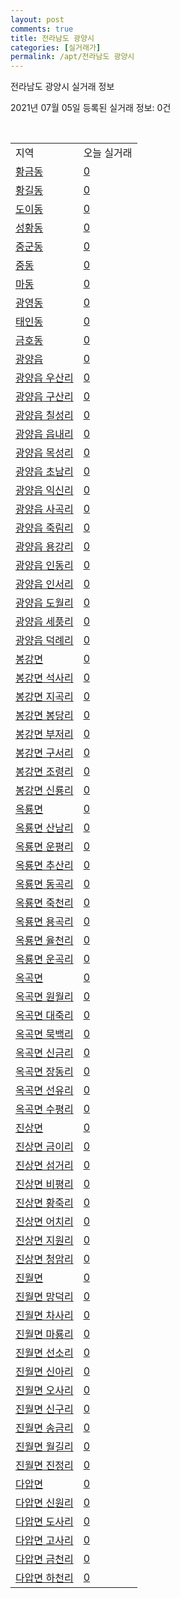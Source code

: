 ```yaml
---
layout: post
comments: true
title: 전라남도 광양시
categories: [실거래가]
permalink: /apt/전라남도 광양시
---
```


전라남도 광양시 실거래 정보

2021년 07월 05일 등록된 실거래 정보: 0건

<script type="text/javascript">
  google.charts.load('current', {'packages':['corechart']});
  google.charts.setOnLoadCallback(drawChart);

  function drawChart() {
    var data = google.visualization.arrayToDataTable([['거래일', '매매', '전월세', '전매'], ['20-07', 314, 142, 201], ['20-08', 276, 171, 92], ['20-09', 305, 115, 49], ['20-10', 286, 118, 30], ['20-11', 315, 94, 122], ['20-12', 351, 95, 80], ['21-01', 245, 93, 24], ['21-02', 229, 402, 37], ['21-03', 281, 129, 49], ['21-04', 316, 160, 39], ['21-05', 252, 202, 32], ['21-06', 176, 99, 18], ['21-07', 3, 2, 0]]);

    var options = {
      title: '최근 유형별 거래량 추이',
      legend: { position: 'bottom' }
    };

    var chart = new google.visualization.LineChart(document.getElementById('columnchart_material'));
    chart.draw(data, (options));
  }
</script>

<div id="columnchart_material" style="width: 95%; margin-left: -35px"></div>
<br>
<table class="sortable">
  <tr>
    <td>지역</td>
    <td>오늘 실거래</td>
  </tr>

  
  <tr class="item">
    <td><a href="전라남도 광양시 황금동">황금동</a></td>
    <td><a href="전라남도 광양시 황금동">0</a></td>
  </tr>
    

  <tr class="item">
    <td><a href="전라남도 광양시 황길동">황길동</a></td>
    <td><a href="전라남도 광양시 황길동">0</a></td>
  </tr>
    

  <tr class="item">
    <td><a href="전라남도 광양시 도이동">도이동</a></td>
    <td><a href="전라남도 광양시 도이동">0</a></td>
  </tr>
    

  <tr class="item">
    <td><a href="전라남도 광양시 성황동">성황동</a></td>
    <td><a href="전라남도 광양시 성황동">0</a></td>
  </tr>
    

  <tr class="item">
    <td><a href="전라남도 광양시 중군동">중군동</a></td>
    <td><a href="전라남도 광양시 중군동">0</a></td>
  </tr>
    

  <tr class="item">
    <td><a href="전라남도 광양시 중동">중동</a></td>
    <td><a href="전라남도 광양시 중동">0</a></td>
  </tr>
    

  <tr class="item">
    <td><a href="전라남도 광양시 마동">마동</a></td>
    <td><a href="전라남도 광양시 마동">0</a></td>
  </tr>
    

  <tr class="item">
    <td><a href="전라남도 광양시 광영동">광영동</a></td>
    <td><a href="전라남도 광양시 광영동">0</a></td>
  </tr>
    

  <tr class="item">
    <td><a href="전라남도 광양시 태인동">태인동</a></td>
    <td><a href="전라남도 광양시 태인동">0</a></td>
  </tr>
    

  <tr class="item">
    <td><a href="전라남도 광양시 금호동">금호동</a></td>
    <td><a href="전라남도 광양시 금호동">0</a></td>
  </tr>
    

  <tr class="item">
    <td><a href="전라남도 광양시 광양읍">광양읍</a></td>
    <td><a href="전라남도 광양시 광양읍">0</a></td>
  </tr>
    

  <tr class="item">
    <td><a href="전라남도 광양시 광양읍 우산리">광양읍 우산리</a></td>
    <td><a href="전라남도 광양시 광양읍 우산리">0</a></td>
  </tr>
    

  <tr class="item">
    <td><a href="전라남도 광양시 광양읍 구산리">광양읍 구산리</a></td>
    <td><a href="전라남도 광양시 광양읍 구산리">0</a></td>
  </tr>
    

  <tr class="item">
    <td><a href="전라남도 광양시 광양읍 칠성리">광양읍 칠성리</a></td>
    <td><a href="전라남도 광양시 광양읍 칠성리">0</a></td>
  </tr>
    

  <tr class="item">
    <td><a href="전라남도 광양시 광양읍 읍내리">광양읍 읍내리</a></td>
    <td><a href="전라남도 광양시 광양읍 읍내리">0</a></td>
  </tr>
    

  <tr class="item">
    <td><a href="전라남도 광양시 광양읍 목성리">광양읍 목성리</a></td>
    <td><a href="전라남도 광양시 광양읍 목성리">0</a></td>
  </tr>
    

  <tr class="item">
    <td><a href="전라남도 광양시 광양읍 초남리">광양읍 초남리</a></td>
    <td><a href="전라남도 광양시 광양읍 초남리">0</a></td>
  </tr>
    

  <tr class="item">
    <td><a href="전라남도 광양시 광양읍 익신리">광양읍 익신리</a></td>
    <td><a href="전라남도 광양시 광양읍 익신리">0</a></td>
  </tr>
    

  <tr class="item">
    <td><a href="전라남도 광양시 광양읍 사곡리">광양읍 사곡리</a></td>
    <td><a href="전라남도 광양시 광양읍 사곡리">0</a></td>
  </tr>
    

  <tr class="item">
    <td><a href="전라남도 광양시 광양읍 죽림리">광양읍 죽림리</a></td>
    <td><a href="전라남도 광양시 광양읍 죽림리">0</a></td>
  </tr>
    

  <tr class="item">
    <td><a href="전라남도 광양시 광양읍 용강리">광양읍 용강리</a></td>
    <td><a href="전라남도 광양시 광양읍 용강리">0</a></td>
  </tr>
    

  <tr class="item">
    <td><a href="전라남도 광양시 광양읍 인동리">광양읍 인동리</a></td>
    <td><a href="전라남도 광양시 광양읍 인동리">0</a></td>
  </tr>
    

  <tr class="item">
    <td><a href="전라남도 광양시 광양읍 인서리">광양읍 인서리</a></td>
    <td><a href="전라남도 광양시 광양읍 인서리">0</a></td>
  </tr>
    

  <tr class="item">
    <td><a href="전라남도 광양시 광양읍 도월리">광양읍 도월리</a></td>
    <td><a href="전라남도 광양시 광양읍 도월리">0</a></td>
  </tr>
    

  <tr class="item">
    <td><a href="전라남도 광양시 광양읍 세풍리">광양읍 세풍리</a></td>
    <td><a href="전라남도 광양시 광양읍 세풍리">0</a></td>
  </tr>
    

  <tr class="item">
    <td><a href="전라남도 광양시 광양읍 덕례리">광양읍 덕례리</a></td>
    <td><a href="전라남도 광양시 광양읍 덕례리">0</a></td>
  </tr>
    

  <tr class="item">
    <td><a href="전라남도 광양시 봉강면">봉강면</a></td>
    <td><a href="전라남도 광양시 봉강면">0</a></td>
  </tr>
    

  <tr class="item">
    <td><a href="전라남도 광양시 봉강면 석사리">봉강면 석사리</a></td>
    <td><a href="전라남도 광양시 봉강면 석사리">0</a></td>
  </tr>
    

  <tr class="item">
    <td><a href="전라남도 광양시 봉강면 지곡리">봉강면 지곡리</a></td>
    <td><a href="전라남도 광양시 봉강면 지곡리">0</a></td>
  </tr>
    

  <tr class="item">
    <td><a href="전라남도 광양시 봉강면 봉당리">봉강면 봉당리</a></td>
    <td><a href="전라남도 광양시 봉강면 봉당리">0</a></td>
  </tr>
    

  <tr class="item">
    <td><a href="전라남도 광양시 봉강면 부저리">봉강면 부저리</a></td>
    <td><a href="전라남도 광양시 봉강면 부저리">0</a></td>
  </tr>
    

  <tr class="item">
    <td><a href="전라남도 광양시 봉강면 구서리">봉강면 구서리</a></td>
    <td><a href="전라남도 광양시 봉강면 구서리">0</a></td>
  </tr>
    

  <tr class="item">
    <td><a href="전라남도 광양시 봉강면 조령리">봉강면 조령리</a></td>
    <td><a href="전라남도 광양시 봉강면 조령리">0</a></td>
  </tr>
    

  <tr class="item">
    <td><a href="전라남도 광양시 봉강면 신룡리">봉강면 신룡리</a></td>
    <td><a href="전라남도 광양시 봉강면 신룡리">0</a></td>
  </tr>
    

  <tr class="item">
    <td><a href="전라남도 광양시 옥룡면">옥룡면</a></td>
    <td><a href="전라남도 광양시 옥룡면">0</a></td>
  </tr>
    

  <tr class="item">
    <td><a href="전라남도 광양시 옥룡면 산남리">옥룡면 산남리</a></td>
    <td><a href="전라남도 광양시 옥룡면 산남리">0</a></td>
  </tr>
    

  <tr class="item">
    <td><a href="전라남도 광양시 옥룡면 운평리">옥룡면 운평리</a></td>
    <td><a href="전라남도 광양시 옥룡면 운평리">0</a></td>
  </tr>
    

  <tr class="item">
    <td><a href="전라남도 광양시 옥룡면 추산리">옥룡면 추산리</a></td>
    <td><a href="전라남도 광양시 옥룡면 추산리">0</a></td>
  </tr>
    

  <tr class="item">
    <td><a href="전라남도 광양시 옥룡면 동곡리">옥룡면 동곡리</a></td>
    <td><a href="전라남도 광양시 옥룡면 동곡리">0</a></td>
  </tr>
    

  <tr class="item">
    <td><a href="전라남도 광양시 옥룡면 죽천리">옥룡면 죽천리</a></td>
    <td><a href="전라남도 광양시 옥룡면 죽천리">0</a></td>
  </tr>
    

  <tr class="item">
    <td><a href="전라남도 광양시 옥룡면 용곡리">옥룡면 용곡리</a></td>
    <td><a href="전라남도 광양시 옥룡면 용곡리">0</a></td>
  </tr>
    

  <tr class="item">
    <td><a href="전라남도 광양시 옥룡면 율천리">옥룡면 율천리</a></td>
    <td><a href="전라남도 광양시 옥룡면 율천리">0</a></td>
  </tr>
    

  <tr class="item">
    <td><a href="전라남도 광양시 옥룡면 운곡리">옥룡면 운곡리</a></td>
    <td><a href="전라남도 광양시 옥룡면 운곡리">0</a></td>
  </tr>
    

  <tr class="item">
    <td><a href="전라남도 광양시 옥곡면">옥곡면</a></td>
    <td><a href="전라남도 광양시 옥곡면">0</a></td>
  </tr>
    

  <tr class="item">
    <td><a href="전라남도 광양시 옥곡면 원월리">옥곡면 원월리</a></td>
    <td><a href="전라남도 광양시 옥곡면 원월리">0</a></td>
  </tr>
    

  <tr class="item">
    <td><a href="전라남도 광양시 옥곡면 대죽리">옥곡면 대죽리</a></td>
    <td><a href="전라남도 광양시 옥곡면 대죽리">0</a></td>
  </tr>
    

  <tr class="item">
    <td><a href="전라남도 광양시 옥곡면 묵백리">옥곡면 묵백리</a></td>
    <td><a href="전라남도 광양시 옥곡면 묵백리">0</a></td>
  </tr>
    

  <tr class="item">
    <td><a href="전라남도 광양시 옥곡면 신금리">옥곡면 신금리</a></td>
    <td><a href="전라남도 광양시 옥곡면 신금리">0</a></td>
  </tr>
    

  <tr class="item">
    <td><a href="전라남도 광양시 옥곡면 장동리">옥곡면 장동리</a></td>
    <td><a href="전라남도 광양시 옥곡면 장동리">0</a></td>
  </tr>
    

  <tr class="item">
    <td><a href="전라남도 광양시 옥곡면 선유리">옥곡면 선유리</a></td>
    <td><a href="전라남도 광양시 옥곡면 선유리">0</a></td>
  </tr>
    

  <tr class="item">
    <td><a href="전라남도 광양시 옥곡면 수평리">옥곡면 수평리</a></td>
    <td><a href="전라남도 광양시 옥곡면 수평리">0</a></td>
  </tr>
    

  <tr class="item">
    <td><a href="전라남도 광양시 진상면">진상면</a></td>
    <td><a href="전라남도 광양시 진상면">0</a></td>
  </tr>
    

  <tr class="item">
    <td><a href="전라남도 광양시 진상면 금이리">진상면 금이리</a></td>
    <td><a href="전라남도 광양시 진상면 금이리">0</a></td>
  </tr>
    

  <tr class="item">
    <td><a href="전라남도 광양시 진상면 섬거리">진상면 섬거리</a></td>
    <td><a href="전라남도 광양시 진상면 섬거리">0</a></td>
  </tr>
    

  <tr class="item">
    <td><a href="전라남도 광양시 진상면 비평리">진상면 비평리</a></td>
    <td><a href="전라남도 광양시 진상면 비평리">0</a></td>
  </tr>
    

  <tr class="item">
    <td><a href="전라남도 광양시 진상면 황죽리">진상면 황죽리</a></td>
    <td><a href="전라남도 광양시 진상면 황죽리">0</a></td>
  </tr>
    

  <tr class="item">
    <td><a href="전라남도 광양시 진상면 어치리">진상면 어치리</a></td>
    <td><a href="전라남도 광양시 진상면 어치리">0</a></td>
  </tr>
    

  <tr class="item">
    <td><a href="전라남도 광양시 진상면 지원리">진상면 지원리</a></td>
    <td><a href="전라남도 광양시 진상면 지원리">0</a></td>
  </tr>
    

  <tr class="item">
    <td><a href="전라남도 광양시 진상면 청암리">진상면 청암리</a></td>
    <td><a href="전라남도 광양시 진상면 청암리">0</a></td>
  </tr>
    

  <tr class="item">
    <td><a href="전라남도 광양시 진월면">진월면</a></td>
    <td><a href="전라남도 광양시 진월면">0</a></td>
  </tr>
    

  <tr class="item">
    <td><a href="전라남도 광양시 진월면 망덕리">진월면 망덕리</a></td>
    <td><a href="전라남도 광양시 진월면 망덕리">0</a></td>
  </tr>
    

  <tr class="item">
    <td><a href="전라남도 광양시 진월면 차사리">진월면 차사리</a></td>
    <td><a href="전라남도 광양시 진월면 차사리">0</a></td>
  </tr>
    

  <tr class="item">
    <td><a href="전라남도 광양시 진월면 마룡리">진월면 마룡리</a></td>
    <td><a href="전라남도 광양시 진월면 마룡리">0</a></td>
  </tr>
    

  <tr class="item">
    <td><a href="전라남도 광양시 진월면 선소리">진월면 선소리</a></td>
    <td><a href="전라남도 광양시 진월면 선소리">0</a></td>
  </tr>
    

  <tr class="item">
    <td><a href="전라남도 광양시 진월면 신아리">진월면 신아리</a></td>
    <td><a href="전라남도 광양시 진월면 신아리">0</a></td>
  </tr>
    

  <tr class="item">
    <td><a href="전라남도 광양시 진월면 오사리">진월면 오사리</a></td>
    <td><a href="전라남도 광양시 진월면 오사리">0</a></td>
  </tr>
    

  <tr class="item">
    <td><a href="전라남도 광양시 진월면 신구리">진월면 신구리</a></td>
    <td><a href="전라남도 광양시 진월면 신구리">0</a></td>
  </tr>
    

  <tr class="item">
    <td><a href="전라남도 광양시 진월면 송금리">진월면 송금리</a></td>
    <td><a href="전라남도 광양시 진월면 송금리">0</a></td>
  </tr>
    

  <tr class="item">
    <td><a href="전라남도 광양시 진월면 월길리">진월면 월길리</a></td>
    <td><a href="전라남도 광양시 진월면 월길리">0</a></td>
  </tr>
    

  <tr class="item">
    <td><a href="전라남도 광양시 진월면 진정리">진월면 진정리</a></td>
    <td><a href="전라남도 광양시 진월면 진정리">0</a></td>
  </tr>
    

  <tr class="item">
    <td><a href="전라남도 광양시 다압면">다압면</a></td>
    <td><a href="전라남도 광양시 다압면">0</a></td>
  </tr>
    

  <tr class="item">
    <td><a href="전라남도 광양시 다압면 신원리">다압면 신원리</a></td>
    <td><a href="전라남도 광양시 다압면 신원리">0</a></td>
  </tr>
    

  <tr class="item">
    <td><a href="전라남도 광양시 다압면 도사리">다압면 도사리</a></td>
    <td><a href="전라남도 광양시 다압면 도사리">0</a></td>
  </tr>
    

  <tr class="item">
    <td><a href="전라남도 광양시 다압면 고사리">다압면 고사리</a></td>
    <td><a href="전라남도 광양시 다압면 고사리">0</a></td>
  </tr>
    

  <tr class="item">
    <td><a href="전라남도 광양시 다압면 금천리">다압면 금천리</a></td>
    <td><a href="전라남도 광양시 다압면 금천리">0</a></td>
  </tr>
    

  <tr class="item">
    <td><a href="전라남도 광양시 다압면 하천리">다압면 하천리</a></td>
    <td><a href="전라남도 광양시 다압면 하천리">0</a></td>
  </tr>
    


</table>


    